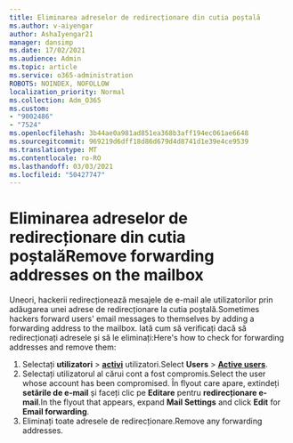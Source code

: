 ```yaml
---
title: Eliminarea adreselor de redirecționare din cutia poștală
ms.author: v-aiyengar
author: AshaIyengar21
manager: dansimp
ms.date: 17/02/2021
ms.audience: Admin
ms.topic: article
ms.service: o365-administration
ROBOTS: NOINDEX, NOFOLLOW
localization_priority: Normal
ms.collection: Adm_O365
ms.custom:
- "9002486"
- "7524"
ms.openlocfilehash: 3b44ae0a981ad851ea368b3aff194ec061ae6648
ms.sourcegitcommit: 969219d6dff18d86d679d4d8741d1e39e4ce9539
ms.translationtype: MT
ms.contentlocale: ro-RO
ms.lasthandoff: 03/03/2021
ms.locfileid: "50427747"
---
```

# <a name="remove-forwarding-addresses-on-the-mailbox"></a><span data-ttu-id="7823b-102">Eliminarea adreselor de redirecționare din cutia poștală</span><span class="sxs-lookup"><span data-stu-id="7823b-102">Remove forwarding addresses on the mailbox</span></span>

<span data-ttu-id="7823b-103">Uneori, hackerii redirecționează mesajele de e-mail ale utilizatorilor prin adăugarea unei adrese de redirecționare la cutia poștală.</span><span class="sxs-lookup"><span data-stu-id="7823b-103">Sometimes hackers forward users' email messages to themselves by adding a forwarding address to the mailbox.</span></span> <span data-ttu-id="7823b-104">Iată cum să verificați dacă să redirecționați adresele și să le eliminați:</span><span class="sxs-lookup"><span data-stu-id="7823b-104">Here's how to check for forwarding addresses and remove them:</span></span>

1. <span data-ttu-id="7823b-105">Selectați **utilizatori**  >  **[activi](https://go.microsoft.com/fwlink/p/?linkid=834822)** utilizatori.</span><span class="sxs-lookup"><span data-stu-id="7823b-105">Select **Users** > **[Active users](https://go.microsoft.com/fwlink/p/?linkid=834822)**.</span></span>
1. <span data-ttu-id="7823b-106">Selectați utilizatorul al cărui cont a fost compromis.</span><span class="sxs-lookup"><span data-stu-id="7823b-106">Select the user whose account has been compromised.</span></span> <span data-ttu-id="7823b-107">În flyout care apare, extindeți **setările de e-mail** și faceți clic pe **Editare** pentru **redirecționare e-mail**.</span><span class="sxs-lookup"><span data-stu-id="7823b-107">In the flyout that appears, expand **Mail Settings** and click **Edit** for **Email forwarding**.</span></span>
1. <span data-ttu-id="7823b-108">Eliminați toate adresele de redirecționare.</span><span class="sxs-lookup"><span data-stu-id="7823b-108">Remove any forwarding addresses.</span></span>
